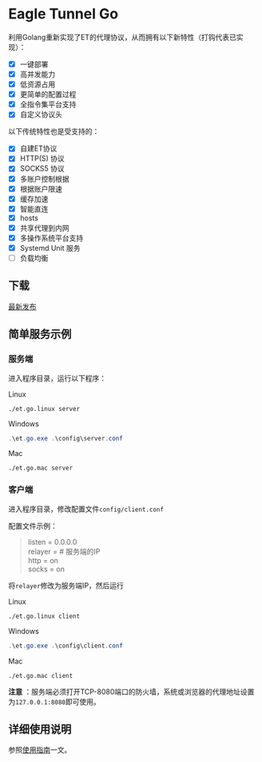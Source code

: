 # Eagle Tunnel Go

利用Golang重新实现了ET的代理协议，从而拥有以下新特性（打钩代表已实现）：

- [x] 一键部署
- [x] 高并发能力
- [x] 低资源占用
- [x] 更简单的配置过程
- [x] 全指令集平台支持
- [x] 自定义协议头

以下传统特性也是受支持的：

- [x] 自建ET协议
- [x] HTTP(S) 协议
- [x] SOCKS5 协议
- [x] 多账户控制根据
- [x] 根据账户限速
- [x] 缓存加速
- [x] 智能直连
- [x] hosts
- [x] 共享代理到内网
- [x] 多操作系统平台支持
- [x] Systemd Unit 服务
- [ ] 负载均衡

## 下载

[最新发布](https://github.com/eaglexiang/eagle.tunnel.go/releases)

## 简单服务示例

### 服务端

进入程序目录，运行以下程序：

Linux

```shell
./et.go.linux server
```

Windows

```powershell
.\et.go.exe .\config\server.conf
```

Mac

```shell
./et.go.mac server
```

### 客户端

进入程序目录，修改配置文件`config/client.conf`

配置文件示例：

> listen = 0.0.0.0  
> relayer = # 服务端的IP  
> http = on  
> socks = on

将`relayer`修改为服务端IP，然后运行

Linux

```shell
./et.go.linux client
```

Windows

```powershell
.\et.go.exe .\config\client.conf
```

Mac

```shell
./et.go.mac client
```

**注意** ：服务端必须打开TCP-8080端口的防火墙，系统或浏览器的代理地址设置为`127.0.0.1:8080`即可使用。

## 详细使用说明

参照[使用指南](./docs/guide.md)一文。